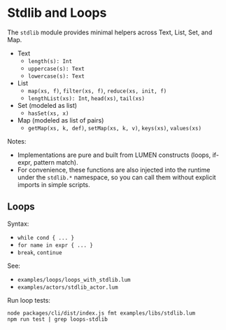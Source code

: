 # Stdlib and Loops

The `stdlib` module provides minimal helpers across Text, List, Set, and Map.

- Text
  - `length(s): Int`
  - `uppercase(s): Text`
  - `lowercase(s): Text`
- List
  - `map(xs, f)`, `filter(xs, f)`, `reduce(xs, init, f)`
  - `lengthList(xs): Int`, `head(xs)`, `tail(xs)`
- Set (modeled as list)
  - `hasSet(xs, x)`
- Map (modeled as list of pairs)
  - `getMap(xs, k, def)`, `setMap(xs, k, v)`, `keys(xs)`, `values(xs)`

Notes:
- Implementations are pure and built from LUMEN constructs (loops, if-expr, pattern match).
- For convenience, these functions are also injected into the runtime under the `stdlib.*` namespace, so you can call them without explicit imports in simple scripts.

## Loops

Syntax:
- `while cond { ... }`
- `for name in expr { ... }`
- `break`, `continue`

See:
- `examples/loops/loops_with_stdlib.lum`
- `examples/actors/stdlib_actor.lum`

Run loop tests:
```
node packages/cli/dist/index.js fmt examples/libs/stdlib.lum
npm run test | grep loops-stdlib
```